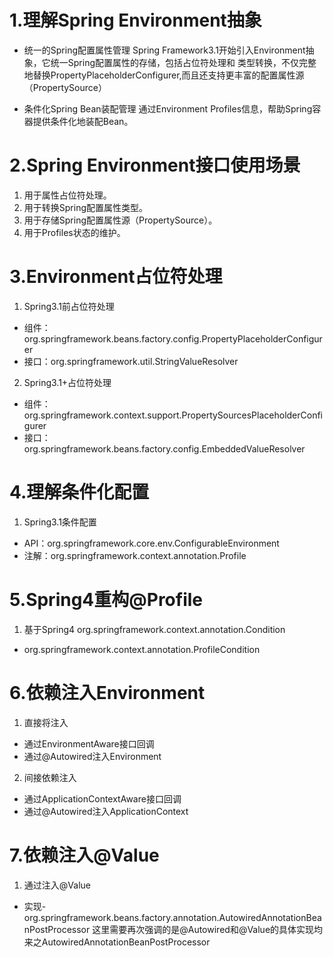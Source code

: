 # 1.理解Spring Environment抽象
+ 统一的Spring配置属性管理
Spring Framework3.1开始引入Environment抽象，它统一Spring配置属性的存储，包括占位符处理和
类型转换，不仅完整地替换PropertyPlaceholderConfigurer,而且还支持更丰富的配置属性源（PropertySource）

+ 条件化Spring Bean装配管理
通过Environment Profiles信息，帮助Spring容器提供条件化地装配Bean。

# 2.Spring Environment接口使用场景
1. 用于属性占位符处理。
2. 用于转换Spring配置属性类型。
3. 用于存储Spring配置属性源（PropertySource）。
4. 用于Profiles状态的维护。

# 3.Environment占位符处理
1. Spring3.1前占位符处理
+ 组件：org.springframework.beans.factory.config.PropertyPlaceholderConfigurer
+ 接口：org.springframework.util.StringValueResolver

2. Spring3.1+占位符处理
+ 组件：org.springframework.context.support.PropertySourcesPlaceholderConfigurer
+ 接口：org.springframework.beans.factory.config.EmbeddedValueResolver

# 4.理解条件化配置
1. Spring3.1条件配置
+ API：org.springframework.core.env.ConfigurableEnvironment
+ 注解：org.springframework.context.annotation.Profile

# 5.Spring4重构@Profile
1. 基于Spring4 org.springframework.context.annotation.Condition
+ org.springframework.context.annotation.ProfileCondition

# 6.依赖注入Environment
1. 直接将注入
+ 通过EnvironmentAware接口回调
+ 通过@Autowired注入Environment

2. 间接依赖注入
+ 通过ApplicationContextAware接口回调
+ 通过@Autowired注入ApplicationContext

# 7.依赖注入@Value
1. 通过注入@Value
+ 实现-org.springframework.beans.factory.annotation.AutowiredAnnotationBeanPostProcessor
这里需要再次强调的是@Autowired和@Value的具体实现均来之AutowiredAnnotationBeanPostProcessor